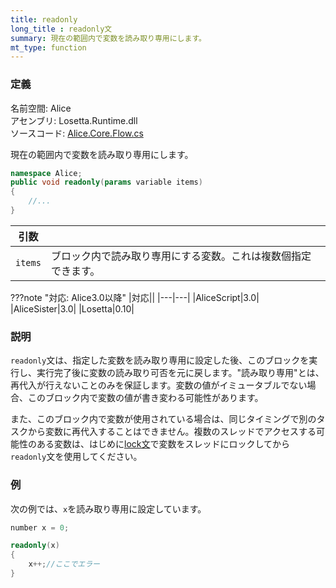 ```yaml
---
title: readonly
long_title : readonly文
summary: 現在の範囲内で変数を読み取り専用にします。
mt_type: function
---
```


### 定義
名前空間: Alice<br/>
アセンブリ: Losetta.Runtime.dll<br/>
ソースコード: [Alice.Core.Flow.cs](https://github.com/WSOFT-Project/Losetta/blob/master/Losetta.Runtime/Core/Alice.Core.Flow.cs)

現在の範囲内で変数を読み取り専用にします。

```cs title="AliceScript"
namespace Alice;
public void readonly(params variable items)
{
    //...
}
```

|引数| |
|-|-|
|`items`|ブロック内で読み取り専用にする変数。これは複数個指定できます。|

???note "対応: Alice3.0以降"
    |対応||
    |---|---|
    |AliceScript|3.0|
    |AliceSister|3.0|
    |Losetta|0.10|

### 説明
`readonly`文は、指定した変数を読み取り専用に設定した後、このブロックを実行し、実行完了後に変数の読み取り可否を元に戻します。"読み取り専用"とは、再代入が行えないことのみを保証します。変数の値がイミュータブルでない場合、このブロック内で変数の値が書き変わる可能性があります。

また、このブロック内で変数が使用されている場合は、同じタイミングで別のタスクから変数に再代入することはできません。複数のスレッドでアクセスする可能性のある変数は、はじめに[lock文](./lock.md)で変数をスレッドにロックしてから`readonly`文を使用してください。

### 例
次の例では、`x`を読み取り専用に設定しています。

```cs title="AliceScript"
number x = 0;

readonly(x)
{
    x++;//ここでエラー
}
```
